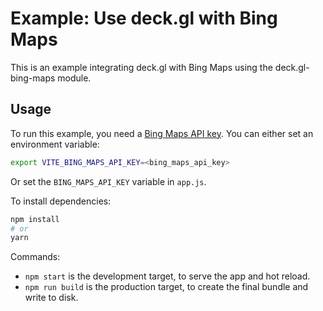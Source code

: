 # Example: Use deck.gl with Bing Maps

This is an example integrating deck.gl with Bing Maps using the deck.gl-bing-maps module.

## Usage

To run this example, you need a [Bing Maps API key](https://www.microsoft.com/en-us/maps/create-a-bing-maps-key). You can either set an environment variable:

```bash
export VITE_BING_MAPS_API_KEY=<bing_maps_api_key>
```

Or set the `BING_MAPS_API_KEY` variable in `app.js`.

To install dependencies:

```bash
npm install
# or
yarn
```

Commands:

- `npm start` is the development target, to serve the app and hot reload.
- `npm run build` is the production target, to create the final bundle and write to disk.
